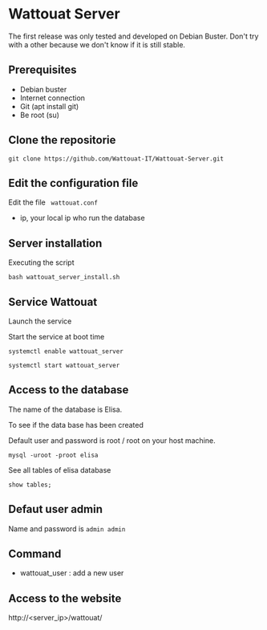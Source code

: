 # Wattouat Server

The first release was only tested and developed on Debian Buster. Don't try with a other because we don't know if it is still stable. 

## Prerequisites

- Debian buster 
- Internet connection
- Git (apt install git) 
- Be root (su) 

## Clone the repositorie

``` shell 
git clone https://github.com/Wattouat-IT/Wattouat-Server.git
```

## Edit the configuration file

Edit the file ``` wattouat.conf```

 - ip, your local ip who run the database

## Server installation

Executing the script

``` shell 
bash wattouat_server_install.sh
```

## Service Wattouat

Launch the service

Start the service at boot time

``` shell 
systemctl enable wattouat_server
```

``` shell 
systemctl start wattouat_server
```

## Access to the database

The name of the database is Elisa.

To see if the data base has been created

Default user and password is root / root on your host machine.

``` shell
mysql -uroot -proot elisa
```

See all tables of elisa database

``` mysql
show tables;
```

## Defaut user admin

Name and password is ```admin admin```

## Command 

- wattouat_user : add a new user

## Access to the website

http://<server_ip>/wattouat/

